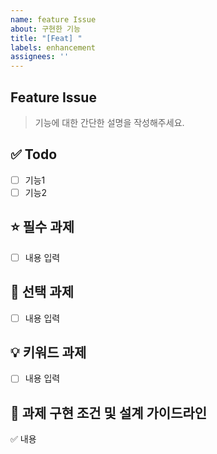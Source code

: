 ```yaml
---
name: feature Issue
about: 구현한 기능
title: "[Feat] "
labels: enhancement
assignees: ''
---
```

## Feature Issue

> 기능에 대한 간단한 설명을 작성해주세요.

## ✅ Todo

- [ ] 기능1
- [ ] 기능2

## ⭐️ 필수 과제
- [ ] 내용 입력

## 🥇 선택 과제
- [ ] 내용 입력

## 💡 키워드 과제
- [ ] 내용 입력

## 🧾 과제 구현 조건 및 설계 가이드라인
✅ 내용